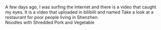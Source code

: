 A few days ago, I was surfing the Internet and there is a video that caught my eyes. It is a video that uploaded in bilibilli and named Take a look at a restaurant for poor people living in Shenzhen.  
Noodles with Shredded Pork and Vegetable
